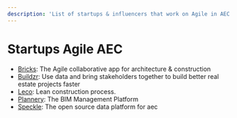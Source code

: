```yaml
---
description: 'List of startups & influencers that work on Agile in AEC :'
---
```


# Startups Agile AEC

* [Bricks](https://www.bricksapp.io/): The Agile collaborative app for architecture & construction
* [Buildzr](https://www.buildrz.io/index-en.html): Use data and bring stakeholders together to build better real estate projects faster
* [Leco](https://leco.pro): Lean construction process.  
* [Plannery](https://www.plannerly.com/): The BIM Management Platform
* [Speckle](https://speckle.systems/): The open source data platform for aec

